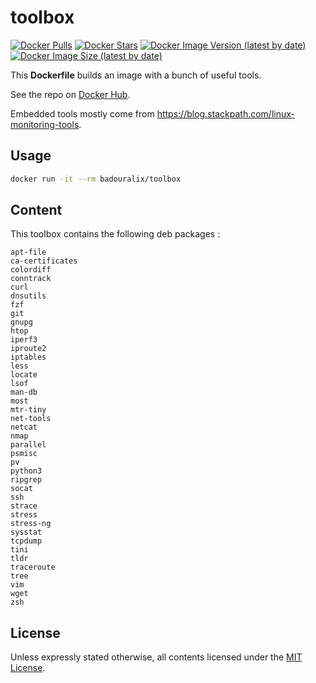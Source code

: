 # toolbox

[![Docker Pulls](https://img.shields.io/docker/pulls/badouralix/toolbox?label=pulls&logo=docker&logoColor=white)](https://hub.docker.com/r/badouralix/toolbox)
[![Docker Stars](https://img.shields.io/docker/stars/badouralix/toolbox?label=stars&logo=docker&logoColor=white)](https://hub.docker.com/r/badouralix/toolbox)
[![Docker Image Version (latest by date)](https://img.shields.io/docker/v/badouralix/toolbox?logo=docker&logoColor=white)](https://hub.docker.com/r/badouralix/toolbox)
[![Docker Image Size (latest by date)](https://img.shields.io/docker/image-size/badouralix/toolbox?label=size&logo=docker&logoColor=white)](https://hub.docker.com/r/badouralix/toolbox)

This **Dockerfile** builds an image with a bunch of useful tools.

See the repo on [Docker Hub](https://hub.docker.com/r/badouralix/toolbox/).

Embedded tools mostly come from <https://blog.stackpath.com/linux-monitoring-tools>.

## Usage

```bash
docker run -it --rm badouralix/toolbox
```

## Content

This toolbox contains the following deb packages :

```text
apt-file
ca-certificates
colordiff
conntrack
curl
dnsutils
fzf
git
gnupg
htop
iperf3
iproute2
iptables
less
locate
lsof
man-db
most
mtr-tiny
net-tools
netcat
nmap
parallel
psmisc
pv
python3
ripgrep
socat
ssh
strace
stress
stress-ng
sysstat
tcpdump
tini
tldr
traceroute
tree
vim
wget
zsh
```

## License

Unless expressly stated otherwise, all contents licensed under the [MIT License](https://github.com/badouralix/dockerfiles/blob/main/LICENSE).
